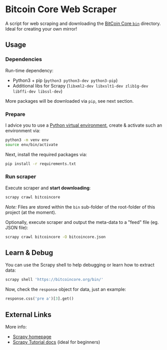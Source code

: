 # Bitcoin Core Web Scraper

A script for web scraping and downloading the [BitCoin Core `bin`](https://bitcoincore.org/bin) directory.  
Ideal for creating your own mirror!

## Usage

### Dependencies

Run-time dependency:

* Python3 + pip (`python3 python3-dev python3-pip`)
* Additional libs for Scrapy (`libxml2-dev libxslt1-dev zlib1g-dev libffi-dev libssl-dev`)

More packages will be downloaded via `pip`, see next section.

### Prepare

I advice you to use a [Python virtual environment](https://docs.python.org/3/library/venv.html#), create & activate such an environment via:

```sh
python3 -m venv env
source env/bin/activate
```

Next, install the required packages via:

```sh
pip install -r requirements.txt
```

### Run scraper

Execute scraper and **start downloading**:

```sh
scrapy crawl bitcoincore
```

*Note:* Files are stored within the `bin` sub-folder of the root-folder of this project (at the moment).

Optionally, execute scraper and output the meta-data to a "feed" file (eg. JSON file):

```sh
scrapy crawl bitcoincore -O bitcoincore.json
```

## Learn & Debug

You can use the Scrapy shell to help debugging or learn how to extract data:

```sh
scrapy shell 'https://bitcoincore.org/bin/'
```

Now, check the `response` object for data, just an example:

```py
response.css('pre a')[3].get()
```

## External Links

More info:

* [Scrapy homepage](https://scrapy.org)
* [Scrapy Tutorial docs](https://docs.scrapy.org/en/latest/intro/tutorial.html) (ideal for beginners)
